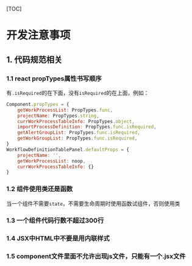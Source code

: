 [TOC]

# 开发注意事项



## 1. 代码规范相关

### 1.1 react propTypes属性书写顺序

有`.isRequired`的在下面，没有`isRequired`的在上面，例如：

```jsx
Component.propTypes = {
    getWorkProcessList: PropTypes.func,
    projectName: PropTypes.string,
    currWorkProcessTableInfo: PropTypes.object,
    importProcessDefinition: PropTypes.func.isRequired,
    getAlertGroupList: PropTypes.func.isRequired,
    getWorkGroupList: PropTypes.func.isRequired,
}
WorkflowDefinitionTablePanel.defaultProps = {
    projectName: '',
    getWorkProcessList: noop,
    currWorkProcessTableInfo: {}
}
```

### 1.2 组件使用类还是函数

当一个组件不需要`state`，不需要生命周期时使用函数试组件，否则使用类

### 1.3 一个组件代码行数不超过300行

### 1.4 JSX中HTML中不要是用内联样式

### 1.5 component文件里面不允许出现js文件，只能有一个.jsx文件



